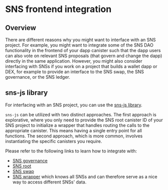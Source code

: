 # SNS frontend integration
## Overview
There are different reasons why you might want to interface with an SNS project.
For example, you might want to integrate some of the SNS DAO functionality in the frontend of your dapp canister such that the dapp users can also vote on relevant SNS proposals (that govern and change the dapp) directly in the same application.
However, you might also consider interfacing with SNSs if you work on a project that builds a wallet dapp or DEX, for example to provide an interface to the SNS swap, the SNS governance, or the SNS ledger. 

## sns-js library
For interfacing with an SNS project, you can use the [sns-js library](https://github.com/dfinity/ic-js/blob/main/packages/sns/README.md).

`sns-js` can be utilized with two distinct approaches. 
The first approach is explorative, where you only need to provide the SNS root canister ID of your SNS project to initialize a wrapper that handles routing the calls to the appropriate canister. This means having a single entry point for all functions.
The second approach, which is more common, involves instantiating the specific canisters you require.

Please refer to the following links to learn how to integrate with: 
* [SNS governance](https://github.com/dfinity/ic-js/blob/main/packages/sns/README.md#factory-snsgovernancecanister)
* [SNS root](https://github.com/dfinity/ic-js/blob/main/packages/sns/README.md#factory-snsrootcanister)
* [SNS swap](https://github.com/dfinity/ic-js/blob/main/packages/sns/README.md#factory-snsswapcanister)
* [SNS wrapper](https://github.com/dfinity/ic-js/blob/main/packages/sns/README.md#factory-snswrapper) which knows all SNSs and can therefore serve as a nice way to access different SNSs' data.